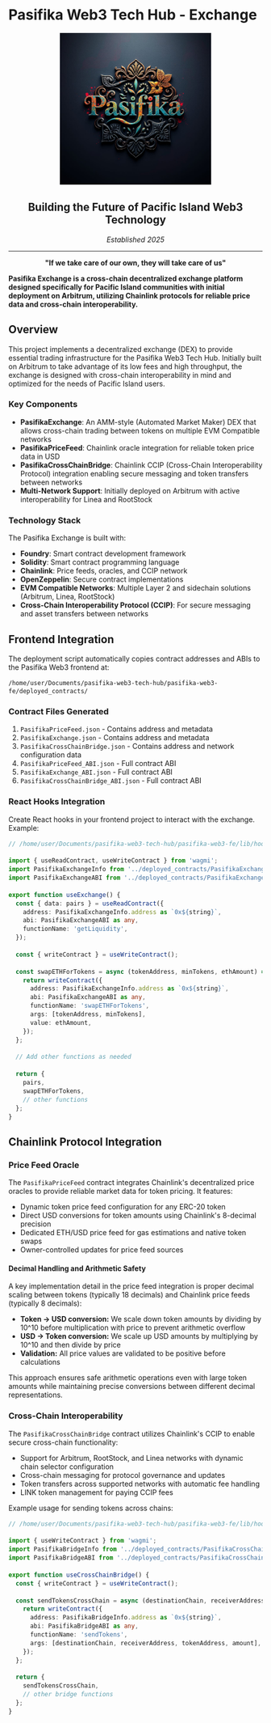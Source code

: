 # Pasifika Web3 Tech Hub - Exchange

<div align="center">
  <img src="./pasifika.png" alt="Pasifika" width="300" height="300" />
  <h2>Building the Future of Pacific Island Web3 Technology</h2>
  <p><em>Established 2025</em></p>
  <hr />
  <p><strong>"If we take care of our own, they will take care of us"</strong></p>
</div>

**Pasifika Exchange is a cross-chain decentralized exchange platform designed specifically for Pacific Island communities with initial deployment on Arbitrum, utilizing Chainlink protocols for reliable price data and cross-chain interoperability.**

## Overview

This project implements a decentralized exchange (DEX) to provide essential trading infrastructure for the Pasifika Web3 Tech Hub. Initially built on Arbitrum to take advantage of its low fees and high throughput, the exchange is designed with cross-chain interoperability in mind and optimized for the needs of Pacific Island users.

### Key Components

-   **PasifikaExchange**: An AMM-style (Automated Market Maker) DEX that allows cross-chain trading between tokens on multiple EVM Compatible networks
-   **PasifikaPriceFeed**: Chainlink oracle integration for reliable token price data in USD
-   **PasifikaCrossChainBridge**: Chainlink CCIP (Cross-Chain Interoperability Protocol) integration enabling secure messaging and token transfers between networks
-   **Multi-Network Support**: Initially deployed on Arbitrum with active interoperability for Linea and RootStock

### Technology Stack

The Pasifika Exchange is built with:

-   **Foundry**: Smart contract development framework
-   **Solidity**: Smart contract programming language
-   **Chainlink**: Price feeds, oracles, and CCIP network
-   **OpenZeppelin**: Secure contract implementations
-   **EVM Compatible Networks**: Multiple Layer 2 and sidechain solutions (Arbitrum, Linea, RootStock)
-   **Cross-Chain Interoperability Protocol (CCIP)**: For secure messaging and asset transfers between networks

## Frontend Integration

The deployment script automatically copies contract addresses and ABIs to the Pasifika Web3 frontend at:
```
/home/user/Documents/pasifika-web3-tech-hub/pasifika-web3-fe/deployed_contracts/
```

### Contract Files Generated

1. `PasifikaPriceFeed.json` - Contains address and metadata
2. `PasifikaExchange.json` - Contains address and metadata
3. `PasifikaCrossChainBridge.json` - Contains address and network configuration data
4. `PasifikaPriceFeed_ABI.json` - Full contract ABI
5. `PasifikaExchange_ABI.json` - Full contract ABI
6. `PasifikaCrossChainBridge_ABI.json` - Full contract ABI

### React Hooks Integration

Create React hooks in your frontend project to interact with the exchange. Example:

```typescript
// /home/user/Documents/pasifika-web3-tech-hub/pasifika-web3-fe/lib/hooks/useExchange.ts

import { useReadContract, useWriteContract } from 'wagmi';
import PasifikaExchangeInfo from '../deployed_contracts/PasifikaExchange.json';
import PasifikaExchangeABI from '../deployed_contracts/PasifikaExchange_ABI.json';

export function useExchange() {
  const { data: pairs } = useReadContract({
    address: PasifikaExchangeInfo.address as `0x${string}`,
    abi: PasifikaExchangeABI as any,
    functionName: 'getLiquidity',
  });
  
  const { writeContract } = useWriteContract();
  
  const swapETHForTokens = async (tokenAddress, minTokens, ethAmount) => {
    return writeContract({
      address: PasifikaExchangeInfo.address as `0x${string}`,
      abi: PasifikaExchangeABI as any,
      functionName: 'swapETHForTokens',
      args: [tokenAddress, minTokens],
      value: ethAmount,
    });
  };
  
  // Add other functions as needed
  
  return {
    pairs,
    swapETHForTokens,
    // other functions
  };
}
```

## Chainlink Protocol Integration

### Price Feed Oracle

The `PasifikaPriceFeed` contract integrates Chainlink's decentralized price oracles to provide reliable market data for token pricing. It features:

- Dynamic token price feed configuration for any ERC-20 token
- Direct USD conversions for token amounts using Chainlink's 8-decimal precision
- Dedicated ETH/USD price feed for gas estimations and native token swaps
- Owner-controlled updates for price feed sources

#### Decimal Handling and Arithmetic Safety

A key implementation detail in the price feed integration is proper decimal scaling between tokens (typically 18 decimals) and Chainlink price feeds (typically 8 decimals):

- **Token → USD conversion:** We scale down token amounts by dividing by 10^10 before multiplication with price to prevent arithmetic overflow
- **USD → Token conversion:** We scale up USD amounts by multiplying by 10^10 and then divide by price
- **Validation:** All price values are validated to be positive before calculations

This approach ensures safe arithmetic operations even with large token amounts while maintaining precise conversions between different decimal representations.

### Cross-Chain Interoperability

The `PasifikaCrossChainBridge` contract utilizes Chainlink's CCIP to enable secure cross-chain functionality:

- Support for Arbitrum, RootStock, and Linea networks with dynamic chain selector configuration
- Cross-chain messaging for protocol governance and updates
- Token transfers across supported networks with automatic fee handling
- LINK token management for paying CCIP fees

Example usage for sending tokens across chains:

```typescript
// /home/user/Documents/pasifika-web3-tech-hub/pasifika-web3-fe/lib/hooks/useCrossChainBridge.ts

import { useWriteContract } from 'wagmi';
import PasifikaBridgeInfo from '../deployed_contracts/PasifikaCrossChainBridge.json';
import PasifikaBridgeABI from '../deployed_contracts/PasifikaCrossChainBridge_ABI.json';

export function useCrossChainBridge() {
  const { writeContract } = useWriteContract();
  
  const sendTokensCrossChain = async (destinationChain, receiverAddress, tokenAddress, amount) => {
    return writeContract({
      address: PasifikaBridgeInfo.address as `0x${string}`,
      abi: PasifikaBridgeABI as any,
      functionName: 'sendTokens',
      args: [destinationChain, receiverAddress, tokenAddress, amount],
    });
  };
  
  return {
    sendTokensCrossChain,
    // other bridge functions
  };
}
```
```

